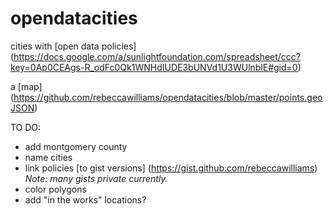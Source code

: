 opendatacities
==============

cities with [open data policies] (https://docs.google.com/a/sunlightfoundation.com/spreadsheet/ccc?key=0Ap0CEAgs-R_odFc0Qk1WNHdIUDE3bUNVd1U3WUlnblE#gid=0)

a [map] (https://github.com/rebeccawilliams/opendatacities/blob/master/points.geoJSON)

TO DO:  

+ add montgomery county  
+ name cities  
+ link policies [to gist versions] (https://gist.github.com/rebeccawilliams) _Note: many gists private currently._
+ color polygons  
+ add "in the works" locations?  

